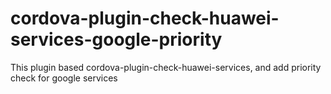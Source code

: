 # cordova-plugin-check-huawei-services-google-priority
This plugin based cordova-plugin-check-huawei-services, and add priority check for google services
